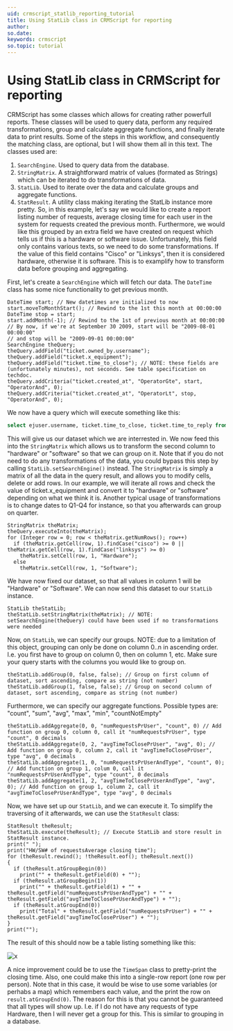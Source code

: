 ```yaml
---
uid: crmscript_statlib_reporting_tutorial
title: Using StatLib class in CRMScript for reporting
author:
so.date:
keywords: crmscript
so.topic: tutorial
---
```


# Using StatLib class in CRMScript for reporting

CRMScript has some classes which allows for creating rather powerfull reports. These classes will be used to query data, perform any required transformations, group and calculate aggregate functions, and finally iterate data to print results. Some of the steps in this workflow, and consequently the matching class, are optional, but I will show them all in this text. The classes used are:

1. `SearchEngine`. Used to query data from the database.
2. `StringMatrix`. A straightforward matrix of values (formated as Strings) which can be iterated to do transformations of data.
3. `StatLib`. Used to iterate over the data and calculate groups and aggregate functions.
4. `StatResult`. A utility class making iterating the StatLib instance more pretty.
So, in this example, let's say we would like to create a report listing number of requests, average closing time for each user in the system for requests created the previous month. Furthermore, we would like this grouped by an extra field we have created on request which tells us if this is a hardware or software issue. Unfortunately, this field only contains various texts, so we need to do some transformations. If the value of this field contains "Cisco" or "Linksys", then it is considered hardware, otherwise it is software. This is to examplify how to transform data before grouping and aggregating.

First, let's create a `SearchEngine` which will fetch our data. The `DateTime` class has some nice functionality to get previous month.

```crmscript
DateTime start; // New datetimes are initialized to now
start.moveToMonthStart(); // Rewind to the 1st this month at 00:00:00
DateTime stop = start;
start.addMonth(-1); // Rewind to the 1st of previous month at 00:00:00
// By now, if we're at September 30 2009, start will be "2009-08-01 00:00:00"
// and stop will be "2009-09-01 00:00:00"
SearchEngine theQuery;
theQuery.addField("ticket.owned_by.username");
theQuery.addField("ticket.x_equipment");
theQuery.addField("ticket.time_to_close"); // NOTE: these fields are (unfortunately minutes), not seconds. See table specification on techdoc.
theQuery.addCriteria("ticket.created_at", "OperatorGte", start, "OperatorAnd", 0);
theQuery.addCriteria("ticket.created_at", "OperatorLt", stop, "OperatorAnd", 0);
````

We now have a query which will execute something like this:

```sql
select ejuser.username, ticket.time_to_close, ticket.time_to_reply from ticket left join ejuser on ticket.owned_by = ejuser.id where ticket.created_at >= '2009-08-01 00:00:00' and ticket.created_at < '2009-09-01 00:00:00'
````

This will give us our dataset which we are interrested in. We now feed this into the `StringMatrix` which allows us to transform the second column to "hardware" or "software" so that we can group on it. Note that if you do not need to do any transformations of the data, you could bypass this step by calling `StatLib.setSearchEngine()` instead. The `StringMatrix` is simply a matrix of all the data in the query result, and allows you to modify cells, delete or add rows. In our example, we will iterate all rows and check the value of ticket.x_equipment and convert it to "hardware" or "software" depending on what we think it is. Another typical usage of transformations is to change dates to Q1-Q4 for instance, so that you afterwards can group on quarter.

```crmscript
StringMatrix theMatrix;
theQuery.executeInto(theMatrix);
for (Integer row = 0; row < theMatrix.getNumRows(); row++)
  if (theMatrix.getCell(row, 1).findCase("cisco") >= 0 || theMatrix.getCell(row, 1).findCase("linksys") >= 0)
    theMatrix.setCell(row, 1, "Hardware");
  else
    theMatrix.setCell(row, 1, "Software");
`````

We have now fixed our dataset, so that all values in column 1 will be "Hardware" or "Software". We can now send this dataset to our `StatLib` instance.

```crmscript
StatLib theStatLib;
theStatLib.setStringMatrix(theMatrix); // NOTE: setSearchEngine(theQuery) could have been used if no transformations were needed
`````

Now, on `StatLib`, we can specify our groups. NOTE: due to a limitation of this object, grouping can only be done on column 0..n in ascending order. I.e. you first have to group on column 0, then on column 1, etc. Make sure your query starts with the columns you would like to group on.

```crmscript
theStatLib.addGroup(0, false, false); // Group on first column of dataset, sort ascending, compare as string (not number)
theStatLib.addGroup(1, false, false); // Group on second column of dataset, sort ascending, compare as string (not number)
`````

Furthermore, we can specify our aggregate functions. Possible types are: "count", "sum", "avg", "max", "min", "countNotEmpty"

```crmscript
theStatLib.addAggregate(0, 0, "numRequestsPrUser", "count", 0) // Add function on group 0, column 0, call it "numRequestsPrUser", type "count", 0 decimals
theStatLib.addAggregate(0, 2, "avgTimeToClosePrUser", "avg", 0); // Add function on group 0, column 2, call it "avgTimeToClosePrUser", type "avg", 0 decimals
theStatLib.addAggregate(1, 0, "numRequestsPrUserAndType", "count", 0); // Add function on group 1, colum 0, call it "numRequestsPrUserAndType", type "count", 0 decimals
theStatLib.addAggregate(1, 2, "avgTimeToClosePrUserAndType", "avg", 0); // Add function on group 1, column 2, call it "avgTimeToClosePrUserAndType", type "avg", 0 decimals
`````

Now, we have set up our `StatLib`, and we can execute it. To simplify the traversing of it afterwards, we can use the `StatResult` class:

```crmscript
StatResult theResult;
theStatLib.execute(theResult); // Execute StatLib and store result in StatResult instance.
print(" ");
print("HW/SW# of requestsAverage closing time");
for (theResult.rewind(); !theResult.eof(); theResult.next())
{
  if (theResult.atGroupBegin(0))
    print("" + theResult.getField(0) + "");
  if (theResult.atGroupBegin(1))
    print("" + theResult.getField(1) + "" + theResult.getField("numRequestsPrUserAndType") + "" + theResult.getField("avgTimeToClosePrUserAndType") + "");
  if (theResult.atGroupEnd(0))
    print("Total" + theResult.getField("numRequestsPrUser") + "" + theResult.getField("avgTimeToClosePrUser") + "");
}
print("");
````

The result of this should now be a table listing something like this:

![x][img1]

A nice improvement could be to use the `TimeSpan` class to pretty-print the closing time. Also, one could make this into a single-row report (one row per person). Note that in this case, it would be wise to use some variables (or perhabs a map) which remembers each value, and the print the row on `result.atGroupEnd(0)`. The reason for this is that you cannot be guaranteed that all types will show up. I.e. if I do not have any requests of type Hardware, then I will never get a group for this. This is similar to grouping in a database.

[img1]: media/466-report_table.png
